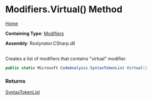 # Modifiers\.Virtual\(\) Method

[Home](../../../../README.md)

**Containing Type**: [Modifiers](../README.md)

**Assembly**: Roslynator\.CSharp\.dll

\
Creates a list of modifiers that contains "virtual" modifier\.

```csharp
public static Microsoft.CodeAnalysis.SyntaxTokenList Virtual()
```

### Returns

[SyntaxTokenList](https://docs.microsoft.com/en-us/dotnet/api/microsoft.codeanalysis.syntaxtokenlist)

